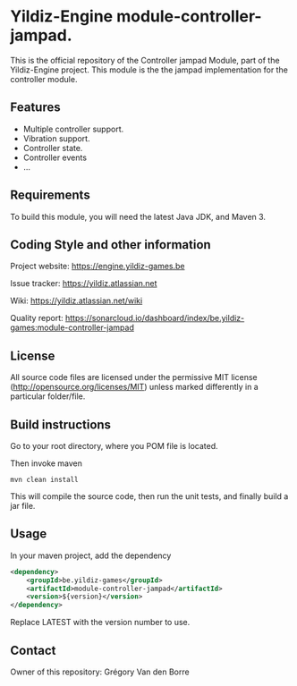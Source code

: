 # Yildiz-Engine module-controller-jampad.

This is the official repository of the Controller jampad Module, part of the Yildiz-Engine project. This module is the
the jampad implementation for the controller module.

## Features

* Multiple controller support.
* Vibration support.
* Controller state.
* Controller events
* ...

## Requirements

To build this module, you will need the latest Java JDK, and Maven 3.

## Coding Style and other information

Project website:
https://engine.yildiz-games.be

Issue tracker:
https://yildiz.atlassian.net

Wiki:
https://yildiz.atlassian.net/wiki

Quality report:
https://sonarcloud.io/dashboard/index/be.yildiz-games:module-controller-jampad

## License

All source code files are licensed under the permissive MIT license
(http://opensource.org/licenses/MIT) unless marked differently in a particular folder/file.

## Build instructions

Go to your root directory, where you POM file is located.

Then invoke maven

	mvn clean install

This will compile the source code, then run the unit tests, and finally build a jar file.

## Usage

In your maven project, add the dependency

```xml
<dependency>
    <groupId>be.yildiz-games</groupId>
    <artifactId>module-controller-jampad</artifactId>
    <version>${version}</version>
</dependency>
```

Replace LATEST with the version number to use.

## Contact

Owner of this repository: Grégory Van den Borre